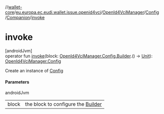 //[wallet-core](../../../../../index.md)/[eu.europa.ec.eudi.wallet.issue.openid4vci](../../../index.md)/[OpenId4VciManager](../../index.md)/[Config](../index.md)/[Companion](index.md)/[invoke](invoke.md)

# invoke

[androidJvm]\
operator fun [invoke](invoke.md)(block: [OpenId4VciManager.Config.Builder](../-builder/index.md).() -&gt; [Unit](https://kotlinlang.org/api/latest/jvm/stdlib/kotlin/-unit/index.html)): [OpenId4VciManager.Config](../index.md)

Create an instance of [Config](../index.md)

#### Parameters

androidJvm

| | |
|---|---|
| block | the block to configure the [Builder](../-builder/index.md) |
